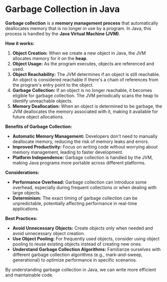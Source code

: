 # Garbage Collection in Java

**Garbage collection** is a **memory management process** that automatically deallocates memory that is no longer in use by a program. In Java, this process is handled by the **Java Virtual Machine (JVM)**.

**How it works:**

1. **Object Creation:** When we create a new object in Java, the JVM allocates memory for it on the **heap**.
2. **Object Usage:** As the program executes, objects are referenced and used.
3. **Object Reachability:** The JVM determines if an object is still reachable. An object is considered reachable if there's a chain of references from the program's entry point to the object.
4. **Garbage Collection:** If an object is no longer reachable, it becomes eligible for garbage collection. The JVM periodically scans the heap to identify unreachable objects.
5. **Memory Deallocation:** When an object is determined to be garbage, the JVM deallocates the memory associated with it, making it available for future object allocations.

**Benefits of Garbage Collection:**

* **Automatic Memory Management:** Developers don't need to manually deallocate memory, reducing the risk of memory leaks and errors.
* **Improved Productivity:** Focus on writing code without worrying about memory management, leading to faster development.
* **Platform Independence:** Garbage collection is handled by the JVM, making Java programs more portable across different platforms.

**Considerations:**

* **Performance Overhead:** Garbage collection can introduce some overhead, especially during frequent collections or when dealing with large objects.
* **Determinism:** The exact timing of garbage collection can be unpredictable, potentially affecting performance in real-time applications.

**Best Practices:**

* **Avoid Unnecessary Objects:** Create objects only when needed and avoid unnecessary object creation.
* **Use Object Pooling:** For frequently used objects, consider using object pooling to reuse existing objects instead of creating new ones.
* **Understand Garbage Collection Algorithms:** Familiarize ourselves with different garbage collection algorithms (e.g., mark-and-sweep, generational) to optimize performance in specific scenarios.

By understanding garbage collection in Java, we can write more efficient and maintainable code.
